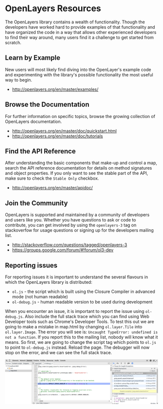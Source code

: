 # OpenLayers Resources

The OpenLayers library contains a wealth of functionality. Though the developers have worked hard to provide examples of that functionality and have organized the code in a way that allows other experienced developers to find their way around, many users find it a challenge to get started from scratch.

## Learn by Example

New users will most likely find diving into the OpenLayer's example code and experimenting with the library's possible functionality the most useful way to begin.

* http://openlayers.org/en/master/examples/

## Browse the Documentation

For further information on specific topics, browse the growing collection of OpenLayers  documentation.

* http://openlayers.org/en/master/doc/quickstart.html
* http://openlayers.org/en/master/doc/tutorials

## Find the API Reference

After understanding the basic components that make-up and control a map, search the API reference documentation for details on method signatures and object properties. If you only want to see the stable part of the API, make sure to check the `Stable Only` checkbox.

* http://openlayers.org/en/master/apidoc/

## Join the Community

OpenLayers is supported and maintained by a community of developers and users like you. Whether you have questions to ask or code to contribute, you can get involved by using the `openlayers-3` tag on stackoverfow for usage questions or signing up for the developers mailing list.

* http://stackoverflow.com/questions/tagged/openlayers-3
* https://groups.google.com/forum/#!forum/ol3-dev

## Reporting issues

For reporting issues it is important to understand the several flavours in which the OpenLayers library is distributed:

* `ol.js` - the script which is built using the Closure Compiler in advanced mode (not human readable)
* `ol-debug.js` - human readable version to be used during development

When you encounter an issue, it is important to report the issue using `ol-debug.js`. Also include the full stack trace which you can find using Web Developer tools such as Chrome's Developer Tools. To test this out we are going to make a mistake in map.html by changing `ol.layer.Tile` into `ol.layer.Image`. The error you will see is: `Uncaught TypeError: undefined is not a function`. If you report this to the mailing list, nobody will know what it means. So first, we are going to change the script tag which points to `ol.js` to point to `ol-debug.js` instead. Reload the page. The debugger will now stop on the error, and we can see the full stack trace.

![At a breakpoint in the debuger](debugger.png)

